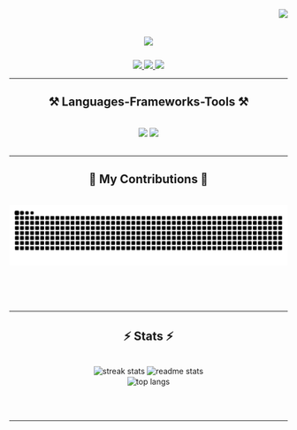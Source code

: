 <img align="right" src="https://visitor-badge.laobi.icu/badge?page_id=mana121.mana121" />

<h1 align="center">
    <img src="https://readme-typing-svg.herokuapp.com/?font=Righteous&size=35&center=true&vCenter=true&width=500&height=70&duration=4000&lines=Hi+There!+👋;+I'm+Rumana!;" />
</h1>
 
<div align="center"> 
  <a href="mailto:manarum.hasan@gmail.com">
    <img src="https://img.shields.io/badge/Gmail-333333?style=for-the-badge&logo=gmail&logoColor=red" />
  </a>
  <a href="https://www.linkedin.com/in/rumana-hasan-5bb1261b5/" target="_blank">
    <img src="https://img.shields.io/badge/LinkedIn-0077B5?style=for-the-badge&logo=linkedin&logoColor=white" target="_blank" />
  </a>
  <a href="https://sites.google.com/view/rumana-hasan" target="_blank">
     <img src="https://img.shields.io/badge/Portfolio-FF5722?style=for-the-badge&logo=todoist&logoColor=white" target="_blank" /> <!-- sqlite, safari, google-chrome are other good icon options -->
  </a>
</div>

 <hr/>
 
<h2 align="center">⚒️ Languages-Frameworks-Tools ⚒️</h2>
<br/>
<div align="center">
    <img src="https://skillicons.dev/icons?i=vscode,git,github,bash,latex,linux,vim" />
    <img src="https://skillicons.dev/icons?i=python,java,matlab,octave,opencv,pycharm,py,anaconda" /><br>
</div>

<br/>
<hr/>

<div align="center">
  <h2>🐍 My Contributions 🐍</h2>
  <br>
  <img alt="snake eating my contributions" src="https://raw.githubusercontent.com/mana121/mana121/output/github-contribution-grid-snake.svg" />
  
  <br/><br/><br/>
</div>

<hr/>

<h2 align="center">⚡ Stats ⚡</h2>
<br>
<div align=center>
  <img width=390 src="https://github-readme-streak-stats.herokuapp.com/?user=mana121&theme=aura&count_private=true&border_radius=10" alt="streak stats"/>
  <img width=390 src="https://github-readme-stats-delta-ten-51.vercel.app/api?username=mana121&show_icons=true&locale=en&theme=aura&border_radius=10" alt="readme stats" />
  <br/>
  <img width=325 align="center" src="https://github-readme-stats-delta-ten-51.vercel.app/api/top-langs?username=mana121&hide=HTML&langs_count=8&layout=compact&theme=aura&border_radius=10&size_weight=0.5&count_weight=0.5&exclude_repo=github-readme-stats" alt="top langs" />
</div>

<br/><br/>

<hr/>

<br/>
